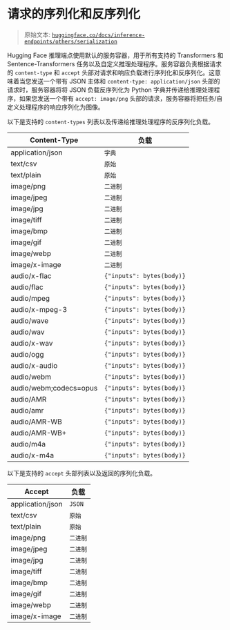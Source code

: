 # 请求的序列化和反序列化

> 原始文本: [`huggingface.co/docs/inference-endpoints/others/serialization`](https://huggingface.co/docs/inference-endpoints/others/serialization)

Hugging Face 推理端点使用默认的服务容器，用于所有支持的 Transformers 和 Sentence-Transformers 任务以及自定义推理处理程序。服务容器负责根据请求的 `content-type` 和 `accept` 头部对请求和响应负载进行序列化和反序列化。这意味着当您发送一个带有 JSON 主体和 `content-type: application/json` 头部的请求时，服务容器将将 JSON 负载反序列化为 Python 字典并传递给推理处理程序，如果您发送一个带有 `accept: image/png` 头部的请求，服务容器将把任务/自定义处理程序的响应序列化为图像。

以下是支持的 `content-types` 列表以及传递给推理处理程序的反序列化负载。

| Content-Type | 负载 |
| --- | --- |
| application/json | `字典` |
| text/csv | `原始` |
| text/plain | `原始` |
| image/png | `二进制` |
| image/jpeg | `二进制` |
| image/jpg | `二进制` |
| image/tiff | `二进制` |
| image/bmp | `二进制` |
| image/gif | `二进制` |
| image/webp | `二进制` |
| image/x-image | `二进制` |
| audio/x-flac | `{"inputs": bytes(body)}` |
| audio/flac | `{"inputs": bytes(body)}` |
| audio/mpeg | `{"inputs": bytes(body)}` |
| audio/x-mpeg-3 | `{"inputs": bytes(body)}` |
| audio/wave | `{"inputs": bytes(body)}` |
| audio/wav | `{"inputs": bytes(body)}` |
| audio/x-wav | `{"inputs": bytes(body)}` |
| audio/ogg | `{"inputs": bytes(body)}` |
| audio/x-audio | `{"inputs": bytes(body)}` |
| audio/webm | `{"inputs": bytes(body)}` |
| audio/webm;codecs=opus | `{"inputs": bytes(body)}` |
| audio/AMR | `{"inputs": bytes(body)}` |
| audio/amr | `{"inputs": bytes(body)}` |
| audio/AMR-WB | `{"inputs": bytes(body)}` |
| audio/AMR-WB+ | `{"inputs": bytes(body)}` |
| audio/m4a | `{"inputs": bytes(body)}` |
| audio/x-m4a | `{"inputs": bytes(body)}` |

以下是支持的 `accept` 头部列表以及返回的序列化负载。 

| Accept | 负载 |
| --- | --- |
| application/json | `JSON` |
| text/csv | `原始` |
| text/plain | `原始` |
| image/png | `二进制` |
| image/jpeg | `二进制` |
| image/jpg | `二进制` |
| image/tiff | `二进制` |
| image/bmp | `二进制` |
| image/gif | `二进制` |
| image/webp | `二进制` |
| image/x-image | `二进制` |

